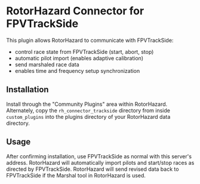 # RotorHazard Connector for FPVTrackSide

This plugin allows RotorHazard to communicate with FPVTrackSide:
* control race state from FPVTrackSide (start, abort, stop)
* automatic pilot import (enables adaptive calibration)
* send marshaled race data
* enables time and frequency setup synchronization

## Installation

Install through the "Community Plugins" area within RotorHazard. Alternately, copy the `rh_connector_trackside` directory from inside `custom_plugins` into the plugins directory of your RotorHazard data directory.

## Usage

After confirming installation, use FPVTrackSide as normal with this server's address. RotorHazard will automatically import pilots and start/stop races as directed by FPVTrackSide. RotorHazard will send revised data back to FPVTrackSide if the Marshal tool in RotorHazard is used.  

